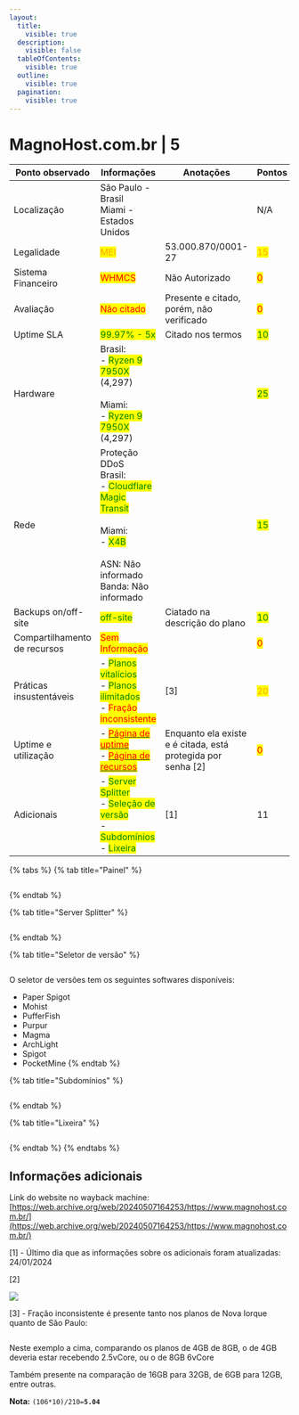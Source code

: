 ```yaml
---
layout:
  title:
    visible: true
  description:
    visible: false
  tableOfContents:
    visible: true
  outline:
    visible: true
  pagination:
    visible: true
---
```


# MagnoHost.com.br | 5

<table><thead><tr><th width="192">Ponto observado</th><th width="240">Informações</th><th width="218">Anotações</th><th>Pontos</th></tr></thead><tbody><tr><td>Localização</td><td>São Paulo - Brasil<br>Miami - Estados Unidos</td><td></td><td>N/A</td></tr><tr><td>Legalidade</td><td><mark style="color:orange;">MEI</mark></td><td>53.000.870/0001-27</td><td><mark style="color:orange;">15</mark></td></tr><tr><td>Sistema Financeiro</td><td><mark style="color:red;">WHMCS</mark></td><td>Não Autorizado</td><td><mark style="color:red;">0</mark></td></tr><tr><td>Avaliação</td><td><mark style="color:red;">Não citado</mark></td><td>Presente e citado, porém, não verificado</td><td><mark style="color:red;">0</mark></td></tr><tr><td>Uptime SLA</td><td><mark style="color:green;">99.97% - 5x</mark></td><td>Citado nos termos</td><td><mark style="color:green;">10</mark></td></tr><tr><td>Hardware</td><td>Brasil:<br>- <mark style="color:green;">Ryzen 9 7950X</mark> (4,297)<br><br>Miami:<br>- <mark style="color:green;">Ryzen 9 7950X</mark> (4,297)</td><td></td><td><mark style="color:green;">25</mark></td></tr><tr><td>Rede</td><td>Proteção DDoS<br>Brasil:<br>- <mark style="color:green;">Cloudflare Magic Transit</mark><br><br>Miami:<br>- <mark style="color:green;">X4B</mark><br><br>ASN: Não informado<br>Banda: Não informado</td><td></td><td><mark style="color:green;">15</mark></td></tr><tr><td>Backups on/off-site</td><td><mark style="color:green;">off-site</mark></td><td>Ciatado na descrição do plano</td><td><mark style="color:green;">10</mark></td></tr><tr><td>Compartilhamento de recursos</td><td><mark style="color:red;">Sem Informação</mark></td><td></td><td><mark style="color:red;">0</mark></td></tr><tr><td>Práticas insustentáveis</td><td>- <mark style="color:green;">Planos vitalícios</mark><br>- <mark style="color:green;">Planos ilimitados</mark><br>- <mark style="color:red;">Fração inconsistente</mark></td><td>[3]</td><td><mark style="color:orange;">20</mark></td></tr><tr><td>Uptime e utilização</td><td>- <a href="https://status.magnohost.com.br/"><mark style="color:red;">Página de uptime</mark></a><br>- <a href="https://status.magnohost.com.br/"><mark style="color:red;">Página de recursos</mark></a></td><td>Enquanto ela existe e é citada, está protegida por senha [2]</td><td><mark style="color:red;">0</mark></td></tr><tr><td>Adicionais</td><td>- <mark style="color:green;">Server Splitter</mark><br>- <mark style="color:green;">Seleção de versão</mark><br>- <mark style="color:green;">Subdomínios</mark><br>- <mark style="color:green;">Lixeira</mark></td><td>[1]</td><td>11</td></tr></tbody></table>

{% tabs %}
{% tab title="Painel" %}
<figure><img src="../../../.gitbook/assets/image (19).png" alt=""><figcaption></figcaption></figure>
{% endtab %}

{% tab title="Server Splitter" %}
<figure><img src="../../../.gitbook/assets/image (20).png" alt=""><figcaption></figcaption></figure>
{% endtab %}

{% tab title="Seletor de versão" %}
<figure><img src="../../../.gitbook/assets/image (21).png" alt=""><figcaption></figcaption></figure>

O seletor de versões tem os seguintes softwares disponíveis:

* Paper Spigot
* Mohist
* PufferFish
* Purpur
* Magma
* ArchLight
* Spigot
* PocketMine
{% endtab %}

{% tab title="Subdomínios" %}
<figure><img src="../../../.gitbook/assets/image (22).png" alt=""><figcaption></figcaption></figure>
{% endtab %}

{% tab title="Lixeira" %}
<figure><img src="../../../.gitbook/assets/image (23).png" alt=""><figcaption></figcaption></figure>
{% endtab %}
{% endtabs %}

## Informações adicionais

Link do website no wayback machine: [https://web.archive.org/web/20240507164253/https://www.magnohost.com.br/](https://web.archive.org/web/20240507164253/https://www.magnohost.com.br/)

\[1] - Último dia que as informações sobre os adicionais foram atualizadas: 24/01/2024

\[2]&#x20;

![](<../../../.gitbook/assets/image (47).png>)

\[3] - Fração inconsistente é presente tanto nos planos de Nova Iorque quanto de São Paulo:

<figure><img src="../../../.gitbook/assets/image (48).png" alt=""><figcaption></figcaption></figure>

Neste exemplo a cima, comparando os planos de 4GB de 8GB, o de 4GB deveria estar recebendo 2.5vCore, ou o de 8GB 6vCore

Também presente na comparação de 16GB para 32GB, de 6GB para 12GB, entre outras.

**Nota:** `(106*10)/210=`**`5.04`**
